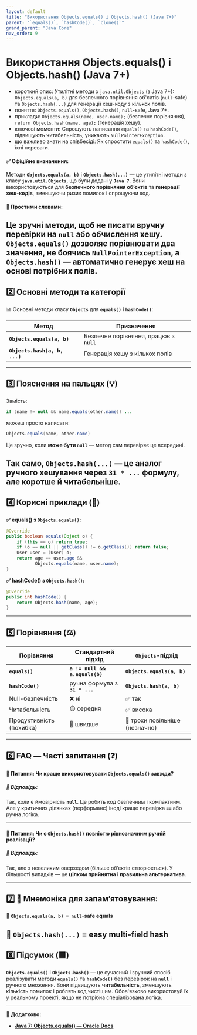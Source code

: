 ```yaml
---
layout: default
title: "Використання Objects.equals() і Objects.hash() (Java 7+)"
parent: "`equals()`, `hashCode()`, `clone()`"
grand_parent: "Java Core"
nav_order: 9
---
```


# Використання Objects.equals() і Objects.hash() (Java 7+)

*   короткий опис: Утилітні методи з `java.util.Objects` (з Java 7+): `Objects.equals(a, b)` для безпечного порівняння об'єктів (`null`-safe) та `Objects.hash(...)` для генерації хеш-коду з кількох полів.
*   поняття: `Objects.equals()`, `Objects.hash()`, `null`-safe, Java 7+.
*   приклади: `Objects.equals(name, user.name);` (безпечне порівняння), `return Objects.hash(name, age);` (генерація хешу).
*   ключові моменти: Спрощують написання `equals()` та `hashCode()`, підвищують читабельність, уникають `NullPointerException`.
*   що важливо знати на співбесіді: Як спростити `equals()` та `hashCode()`, їхні переваги.
#### **✅ Офіційне визначення:**

Методи **`Objects.equals(a, b)`** і **`Objects.hash(...)`** — це утилітні методи з класу **`java.util.Objects`**, що були додані у **`Java 7`**. Вони використовуються для **безпечного порівняння обʼєктів** та **генерації хеш-кодів**, зменшуючи ризик помилок і спрощуючи код.

#### **🧠 Простими словами:**

Це зручні методи, щоб не писати вручну перевірки на **`null`** або обчислення хешу. **`Objects.equals()`** дозволяє порівнювати два значення, не боячись **`NullPointerException`**, а **`Objects.hash()`** — автоматично генерує хеш на основі потрібних полів.
---

## **2️⃣ Основні методи та категорії**

📊 Основні методи класу **`Objects`** для **`equals()`** і **`hashCode()`**:

| Метод | Призначення |
| ----- | ----- |
| **`Objects.equals(a, b)`** | Безпечне порівняння, працює з **`null`** |
| **`Objects.hash(a, b, ...)`** | Генерація хешу з кількох полів |

---

## **3️⃣ Пояснення на пальцях (💡)**

Замість:

```java
if (name != null && name.equals(other.name)) ...
```
можеш просто написати:

```java
Objects.equals(name, other.name)
```
Це зручно, коли **може бути `null`** — метод сам перевіряє це всередині.

Так само, **`Objects.hash(...)`** — це аналог ручного хешування через **`31 * ...`** формулу, але коротше й читабельніше.
---

## **4️⃣ Корисні приклади (🧪)**

**✅ equals() з `Objects.equals()`:**

```java
@Override
public boolean equals(Object o) {
    if (this == o) return true;
    if (o == null || getClass() != o.getClass()) return false;
    User user = (User) o;
    return age == user.age &&
           Objects.equals(name, user.name);
}
```
**✅ hashCode() з `Objects.hash()`:**

```java
@Override
public int hashCode() {
    return Objects.hash(name, age);
}
```
---

## **5️⃣ Порівняння (⚖️)**

| Порівняння | Стандартний підхід | `Objects`\-підхід |
| ----- | ----- | ----- |
| **`equals()`** | **`a != null && a.equals(b)`** | **`Objects.equals(a, b)`** |
| **`hashCode()`** | ручна формула з **`31 * ...`** | **`Objects.hash(a, b)`** |
| Null-безпечність | ❌ ні | ✅ так |
| Читабельність | 🟡 середня | ✅ висока |
| Продуктивність (похибка) | 🔼 швидше | 🔽 трохи повільніше (незначно) |

---

## **6️⃣ FAQ — Часті запитання (❓)**

#### **🔹 Питання: Чи краще використовувати `Objects.equals()` завжди?**

##### **💬 Відповідь:**

Так, коли є ймовірність **`null`**. Це робить код безпечним і компактним. Але у критичних ділянках (перформанс) іноді краще перевірка **`==`** або ручна логіка.

---

#### **🔹 Питання: Чи є `Objects.hash()` повністю рівнозначним ручній реалізації?**

##### **💬 Відповідь:**

Так, але з невеликим оверхедом (більше обʼєктів створюється). У більшості випадків — це **цілком прийнятна і правильна альтернатива**.

---

## **7️⃣ 🧠 Мнемоніка для запам’ятовування:**

🧠 **`Objects.equals(a, b) = null`**\-**safe equals**

🧠 **`Objects.hash(...)`** \= **easy multi-field hash**
---

## **8️⃣ Підсумок (🟩)**

**`Objects.equals()`** і **`Objects.hash()`** — це сучасний і зручний спосіб реалізувати методи **`equals()`** та **`hashCode()`** без перевірок на **`null`** і ручного множення. Вони підвищують **читабельність**, зменшують кількість помилок і роблять код чистішим. Обов'язково використовуй їх у реальному проекті, якщо не потрібна спеціалізована логіка.

---

**🔗 Додатково:**

* [**Java 7: Objects.equals() — Oracle Docs**](https://docs.oracle.com/javase/8/docs/api/java/util/Objects.html#equals-java.lang.Object-java.lang.Object-)